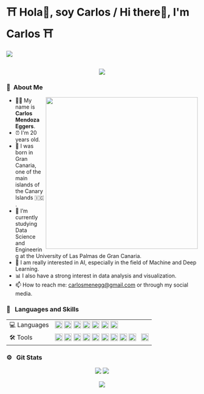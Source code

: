 # ⛩️ Hola👋, soy Carlos / Hi there👋, I'm Carlos ⛩️

<img align='center' src= https://github.com/carlillous/carlillous/assets/94083411/73c14008-3ceb-40e8-a3ee-22bc35f7f4b1 >
<br>
<p  align="center">
<br>
<img src="https://quotes-github-readme.vercel.app/api?quote=Ever%20tried.%20Ever%20failed.%20No%20matter.%20Try%20again.%20Fail%20again.%20Fail%20better&type=horizontal&author=Samuel%20Beckett">
</p>

### 🧭 &nbsp;About Me

<img align='right' src= "https://github.com/carlillous/carlillous/assets/94083411/45bf8fbe-894a-4d73-8477-49abc846e0fb" width='400'>

- 👨‍🦱 My name is **Carlos Mendoza Eggers**.
- ⏰ I'm 20 years old.
- 📌 I was born in Gran Canaria, one of the main islands of the Canary Islands 🇮🇨 .
- 🔭 I’m currently studying Data Science and Engineering at the University of Las Palmas de Gran Canaria.
- 🤔 I am really interested in AI, especially in the field of Machine and Deep Learning.
- 📊 I also have a strong interest in data analysis and visualization. 
- 📫 How to reach me: carlosmenegg@gmail.com or through my social media. 

### 📝 &nbsp; Languages and Skills
<div align="center">
<table>
<tr>
<td>
💻 Languages
</td>
<td>
<code><img height="20" src="https://cdn.jsdelivr.net/gh/YuZhangWang/Creative_pictures01@main/img/20210910011149.png" alt="Python" /></code>
<code><img height="20" src="https://cdn.jsdelivr.net/gh/devicons/devicon/icons/java/java-plain.svg" alt="Java" /></code>
<code><img height="20" src="https://cdn.jsdelivr.net/gh/devicons/devicon/icons/c/c-original.svg" alt="C"/></code>
<code><img height="20" src="https://cdn.jsdelivr.net/gh/devicons/devicon/icons/r/r-original.svg" alt="R" /></code>
<code><img height="20" src="https://cdn.jsdelivr.net/gh/devicons/devicon/icons/matlab/matlab-original.svg" /></code>
<code><img height="20" src="https://cdn.jsdelivr.net/gh/devicons/devicon/icons/bash/bash-original.svg" alt="Bash" /></code> 
<code><img height="20" src="https://cdn.jsdelivr.net/gh/devicons/devicon/icons/latex/latex-original.svg" alt="Latex" /></code>
          
</td>
</tr>
    
<tr>
<td>
🛠️ Tools
</td>
<td>
<code><img height="20" src="https://cdn.jsdelivr.net/gh/devicons/devicon/icons/jetbrains/jetbrains-original.svg" alt="JetBrains" /></code>
<code><img height="20" src="https://cdn.jsdelivr.net/gh/devicons/devicon/icons/rstudio/rstudio-original.svg" /></code>
<code><img height="20" src="https://cdn.jsdelivr.net/gh/devicons/devicon/icons/jupyter/jupyter-original-wordmark.svg" alt="Jupyter" /></code>
<code><img height="20" src="https://cdn.jsdelivr.net/gh/devicons/devicon/icons/anaconda/anaconda-original.svg" alt="Anaconda" /></code>
<code><img height="20" src="https://cdn.jsdelivr.net/gh/devicons/devicon/icons/pytorch/pytorch-original.svg" alt="Pytorch" /></code>   
<code><img height="20" src="https://cdn.jsdelivr.net/gh/devicons/devicon/icons/opencv/opencv-original.svg" alt="Opencv"></code>
<code><img height="20" src="https://cdn.jsdelivr.net/gh/devicons/devicon/icons/git/git-original.svg" alt="Git" /></code>
<code><img height="20" src="https://cdn.jsdelivr.net/gh/devicons/devicon/icons/vscode/vscode-original.svg" alt="Visual-Studio-Code" /></code>
<code><img height="20" src="https://cdn.jsdelivr.net/gh/devicons/devicon/icons/numpy/numpy-original-wordmark.svg" /> </code>
<code><img height="20" src="https://cdn.jsdelivr.net/gh/devicons/devicon/icons/pandas/pandas-original-wordmark.svg" /></code>
          
          

</td>
</tr>
</table>
</div>

### ⚙️ &nbsp; Git Stats
<p  align="center">
<img src= "https://github-readme-stats.vercel.app/api?username=carlillous&show_icons=true" />
<img src= "https://github-readme-stats.vercel.app/api/top-langs/?username=carlillous&size_weight=0&count_weight=1&layout=compact" /><br>
<br>
<img src = "https://github.com/carlillous/carlillous/assets/94083411/19e4328b-3b3c-4579-891b-062329292256" />
</p>


